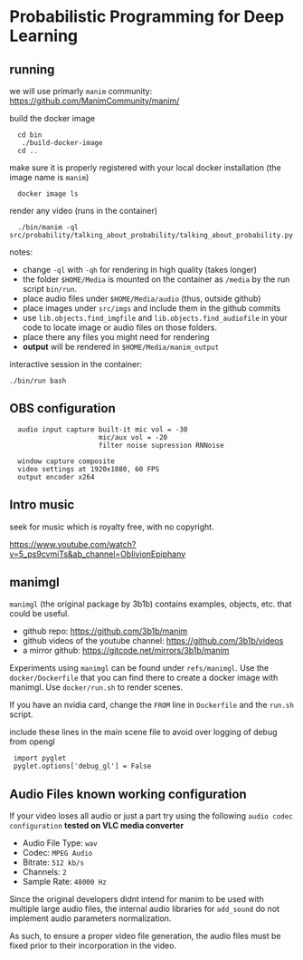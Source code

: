 
# Probabilistic Programming for Deep Learning

## running

we will use primarly `manim` community: https://github.com/ManimCommunity/manim/


build the docker image

      cd bin
       ./build-docker-image
      cd ..

make sure it is properly registered with your local docker installation (the image name is `manim`)

      docker image ls

render any video (runs in the container)

      ./bin/manim -ql src/probability/talking_about_probability/talking_about_probability.py 

notes:

- change `-ql` with `-qh` for rendering in high quality (takes longer)
- the folder `$HOME/Media` is mounted on the container as `/media` by the run script `bin/run`.
- place audio files under `$HOME/Media/audio` (thus, outside github)
- place images under `src/imgs` and include them in the github commits
- use `lib.objects.find_imgfile` and `lib.objects.find_audiofile` in your code to locate image or audio files on those folders.
- place there any files you might need for rendering 
- **output** will be rendered in `$HOME/Media/manim_output`


interactive session in the container:

    ./bin/run bash

## OBS configuration

      audio input capture built-it mic vol = -30
                          mic/aux vol = -20
                          filter noise supression RNNoise

      window capture composite
      video settings at 1920x1080, 60 FPS
      output encoder x264


## Intro music

seek for music which is royalty free, with no copyright.

https://www.youtube.com/watch?v=5_ps9cvmiTs&ab_channel=OblivionEpiphany


## manimgl

`manimgl` (the original package by 3b1b) contains examples, objects, etc. that could be useful.

- github repo: https://github.com/3b1b/manim
- github videos of the youtube channel: https://github.com/3b1b/videos
- a mirror github: https://gitcode.net/mirrors/3b1b/manim

Experiments using `manimgl` can be found under `refs/manimgl`. Use the `docker/Dockerfile` that you can find there to create a docker image with manimgl. Use `docker/run.sh` to render scenes. 

If you have an nvidia card, change the `FROM` line in `Dockerfile` and the `run.sh` script. 

include these lines in the main scene file to avoid over logging of debug from opengl

     import pyglet
     pyglet.options['debug_gl'] = False


## Audio Files known working configuration

If your video loses all audio or just a part try using the following `audio codec configuration` **tested on VLC media converter**

- Audio File Type: `wav`
- Codec: `MPEG Audio`
- Bitrate: `512 kb/s`
- Channels: `2`
- Sample Rate: `48000 Hz`

Since the original developers didnt intend for manim to be used with multiple large audio files, the internal audio libraries for `add_sound` do not implement audio parameters normalization.

As such, to ensure a proper video file generation, the audio files must be fixed prior to their incorporation in the video.